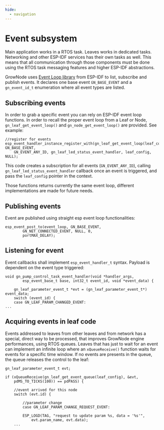 ```yaml
---
hide:
  - navigation
---  
```


# Event subsystem

Main application works in a RTOS task. Leaves works in dedicated tasks. Networking and other ESP-IDF services has their own tasks as well. This means that all communication through those components must be done using the RTOS task messaging features and higher ESP-IDF abstractions.

GrowNode uses [Event Loop library](https://docs.espressif.com/projects/esp-idf/en/latest/esp32/api-reference/system/esp_event.html) from ESP-IDF to list, subscribe and publish events. It declares one base event `GN_BASE_EVENT` and a `gn_event_id_t` enumeration where all event types are listed.

## Subscribing events

In order to grab a specific event you can rely on ESP-IDF event loop functions. In order to recall the proper event loop from a Leaf or Node, `gn_leaf_get_event_loop()` and `gn_node_get_event_loop()` are provided. See example:

```
//register for events
esp_event_handler_instance_register_with(gn_leaf_get_event_loop(leaf_config), GN_BASE_EVENT,  
	GN_EVENT_ANY_ID, gn_leaf_led_status_event_handler, leaf_config, NULL);

```

This code creates a subscription for all events (`GN_EVENT_ANY_ID`), calling `gn_leaf_led_status_event_handler` callback once an event is triggered, and pass the `leaf_config` pointer in the context.

Those functions returns currently the same event loop, different implementations are made for future needs.

## Publishing events

Event are published using straight esp event loop functionalities: 

```
esp_event_post_to(event_loop, GN_BASE_EVENT,
		GN_NET_CONNECTED_EVENT, NULL, 0,
		portMAX_DELAY);
```

## Listening for event

Event callbacks shall implement `esp_event_handler_t` syntax. Payload is dependent on the event type triggered: 

```
void gn_pump_control_task_event_handler(void *handler_args,
		esp_event_base_t base, int32_t event_id, void *event_data) {

	gn_leaf_parameter_event_t *evt = (gn_leaf_parameter_event_t*) event_data;
	switch (event_id) {
	case GN_LEAF_PARAM_CHANGED_EVENT:
...
```

## Acquiring events in leaf code

Events addressed to leaves from other leaves and from network has a special, direct way to be processed, that improves GrowNode engine performances, using RTOS queues. Leaves that has just to wait for an event can implement an infinite loop where an `xQueueReceive()` function waits for events for a specific time window. If no events are presents in the queue, the queue releases the control to the leaf: 

```
gn_leaf_parameter_event_t evt;
	
if (xQueueReceive(gn_leaf_get_event_queue(leaf_config), &evt, 
	pdMS_TO_TICKS(100)) == pdPASS) {
	
	//event arrived for this node
	switch (evt.id) {

		//parameter change
		case GN_LEAF_PARAM_CHANGE_REQUEST_EVENT:

		ESP_LOGD(TAG, "request to update param %s, data = '%s'",
			evt.param_name, evt.data);
	...
```
